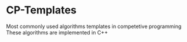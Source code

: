 # CP-Templates
Most commonly used algorithms templates in competetive programming
These algorithms are implemented in C++

